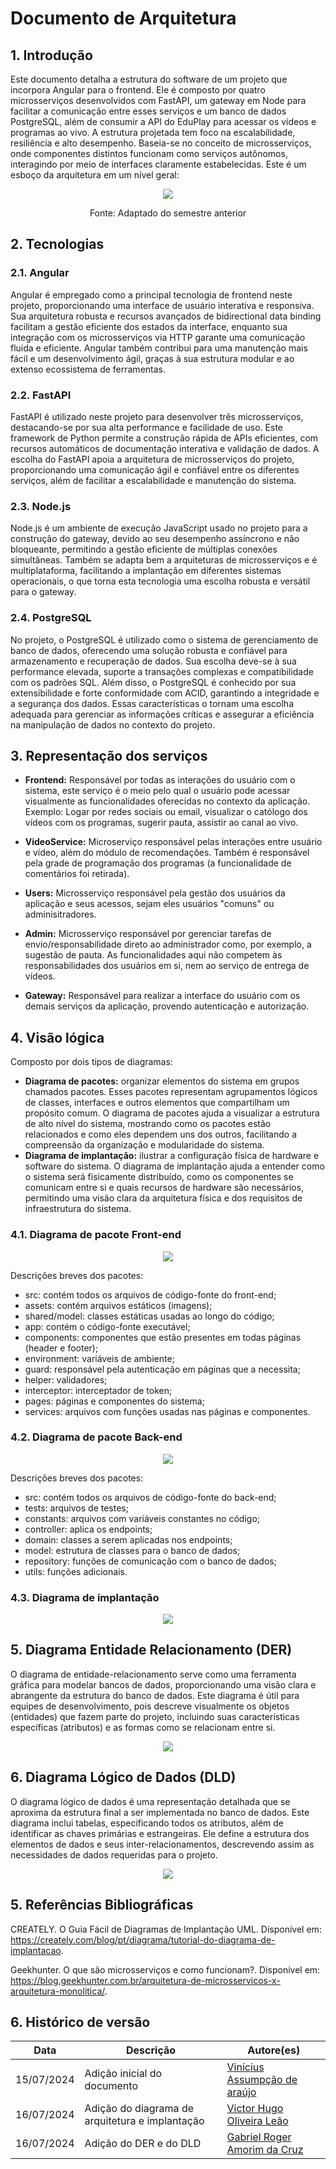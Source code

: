 # Documento de Arquitetura

## 1. Introdução

Este documento detalha a estrutura do software de um projeto que incorpora Angular para o frontend. Ele é composto por quatro microsserviços desenvolvidos com FastAPI, um gateway em Node para facilitar a comunicação entre esses serviços e um banco de dados PostgreSQL, além de consumir a API do EduPlay para acessar os vídeos e programas ao vivo. A estrutura projetada tem foco na escalabilidade, resiliência e alto desempenho. Baseia-se no conceito de microsserviços, onde componentes distintos funcionam como serviços autônomos, interagindo por meio de interfaces claramente estabelecidas. Este é um esboço da arquitetura em um nível geral:

<p align="center">
    <img src="https://raw.githubusercontent.com/fga-eps-mds/2024.1-UnB-TV-DOC/main/docs/assets/arquitetura.png" />
</p>
<p align="center">
Fonte: Adaptado do semestre anterior
</p>

## 2. Tecnologias

### 2.1. Angular

Angular é empregado como a principal tecnologia de frontend neste projeto, proporcionando uma interface de usuário interativa e responsiva. Sua arquitetura robusta e recursos avançados de bidirectional data binding facilitam a gestão eficiente dos estados da interface, enquanto sua integração com os microsserviços via HTTP garante uma comunicação fluida e eficiente. Angular também contribui para uma manutenção mais fácil e um desenvolvimento ágil, graças à sua estrutura modular e ao extenso ecossistema de ferramentas.

### 2.2. FastAPI

FastAPI é utilizado neste projeto para desenvolver três microsserviços, destacando-se por sua alta performance e facilidade de uso. Este framework de Python permite a construção rápida de APIs eficientes, com recursos automáticos de documentação interativa e validação de dados. A escolha do FastAPI apoia a arquitetura de microsserviços do projeto, proporcionando uma comunicação ágil e confiável entre os diferentes serviços, além de facilitar a escalabilidade e manutenção do sistema.

### 2.3. Node.js

Node.js é um ambiente de execução JavaScript usado no projeto para a construção do gateway, devido ao seu desempenho assíncrono e não bloqueante, permitindo a gestão eficiente de múltiplas conexões simultâneas. Também se adapta bem a arquiteturas de microsserviços e é multiplataforma, facilitando a implantação em diferentes sistemas operacionais, o que torna esta tecnologia uma escolha robusta e versátil para o gateway.

### 2.4. PostgreSQL

No projeto, o PostgreSQL é utilizado como o sistema de gerenciamento de banco de dados, oferecendo uma solução robusta e confiável para armazenamento e recuperação de dados. Sua escolha deve-se à sua performance elevada, suporte a transações complexas e compatibilidade com os padrões SQL. Além disso, o PostgreSQL é conhecido por sua extensibilidade e forte conformidade com ACID, garantindo a integridade e a segurança dos dados. Essas características o tornam uma escolha adequada para gerenciar as informações críticas e assegurar a eficiência na manipulação de dados no contexto do projeto.

## 3. Representação dos serviços

-   **Frontend:** Responsável por todas as interações do usuário com o sistema, este serviço é o meio pelo qual o usuário pode acessar visualmente as funcionalidades oferecidas no contexto da aplicação. Exemplo: Logar por redes sociais ou email, visualizar o católogo dos vídeos com os programas, sugerir pauta, assistir ao canal ao vivo.

-   **VideoService:** Microserviço responsável pelas interações entre usuário e vídeo, além do módulo de recomendações. Também é responsável pela grade de programação dos programas (a funcionalidade de comentários foi retirada).

-   **Users:** Microsserviço responsável pela gestão dos usuários da aplicação e seus acessos, sejam eles usuários "comuns" ou adminisitradores.

-   **Admin:** Microsserviço responsável por gerenciar tarefas de envio/responsabilidade direto ao administrador como, por exemplo, a sugestão de pauta. As funcionalidades aqui não competem às responsabilidades dos usuários em si, nem ao serviço de entrega de vídeos.

-   **Gateway:** Responsável para realizar a interface do usuário com os demais serviços da aplicação, provendo autenticação e autorização.

## 4. Visão lógica

Composto por dois tipos de diagramas:

- **Diagrama de pacotes:** organizar elementos do sistema em grupos chamados pacotes. Esses pacotes representam agrupamentos lógicos de classes, interfaces e outros elementos que compartilham um propósito comum. O diagrama de pacotes ajuda a visualizar a estrutura de alto nível do sistema, mostrando como os pacotes estão relacionados e como eles dependem uns dos outros, facilitando a compreensão da organização e modularidade do sistema.
- **Diagrama de implantação:** ilustrar a configuração física de hardware e software do sistema. O diagrama de implantação ajuda a entender como o sistema será fisicamente distribuído, como os componentes se comunicam entre si e quais recursos de hardware são necessários, permitindo uma visão clara da arquitetura física e dos requisitos de infraestrutura do sistema.

### 4.1. Diagrama de pacote Front-end

<p align="center">
    <img src="https://raw.githubusercontent.com/fga-eps-mds/2024.1-UnB-TV-DOC/4e5aa4f32aa3d5d998de12b0750103d99f877e4b/docs/assets/pacote-frontend.png" />
</p>

Descrições breves dos pacotes:

- src: contém todos os arquivos de código-fonte do front-end;
- assets: contém arquivos estáticos (imagens);
- shared/model: classes estáticas usadas ao longo do código;
- app: contém o código-fonte executável;
- components: componentes que estão presentes em todas páginas (header e footer);
- environment: variáveis de ambiente;
- guard: responsável pela autenticação em páginas que a necessita;
- helper: validadores;
- interceptor: interceptador de token;
- pages: páginas e componentes do sistema;
- services: arquivos com funções usadas nas páginas e componentes.

### 4.2. Diagrama de pacote Back-end

<p align="center">
    <img src="https://raw.githubusercontent.com/fga-eps-mds/2024.1-UnB-TV-DOC/4e5aa4f32aa3d5d998de12b0750103d99f877e4b/docs/assets/pacote-backend.png" />
</p>

Descrições breves dos pacotes:

- src: contém todos os arquivos de código-fonte do back-end;
- tests: arquivos de testes;
- constants: arquivos com variáveis constantes no código;
- controller: aplica os endpoints;
- domain: classes a serem aplicadas nos endpoints;
- model: estrutura de classes para o banco de dados;
- repository: funções de comunicação com o banco de dados;
- utils: funções adicionais.

### 4.3. Diagrama de implantação

<p align="center">
    <img src="https://raw.githubusercontent.com/fga-eps-mds/2024.1-UnB-TV-DOC/main/docs/assets/implantacao.png" />
</p>

## 5. Diagrama Entidade Relacionamento (DER)

O diagrama de entidade-relacionamento serve como uma ferramenta gráfica para modelar bancos de dados, proporcionando uma visão clara e abrangente da estrutura do banco de dados. Este diagrama é útil para equipes de desenvolvimento, pois descreve visualmente os objetos (entidades) que fazem parte do projeto, incluindo suas características específicas (atributos) e as formas como se relacionam entre si.

<p align="center">
    <img src="https://raw.githubusercontent.com/fga-eps-mds/2024.1-UnB-TV-DOC/main/docs/assets/DiagramaEntidadeRelacionamento.png" />
</p>

## 6. Diagrama Lógico de Dados (DLD)

O diagrama lógico de dados é uma representação detalhada que se aproxima da estrutura final a ser implementada no banco de dados. Este diagrama inclui tabelas, especificando todos os atributos, além de identificar as chaves primárias e estrangeiras. Ele define a estrutura dos elementos de dados e seus inter-relacionamentos, descrevendo assim as necessidades de dados requeridas para o projeto.

<p align="center">
    <img src="https://raw.githubusercontent.com/fga-eps-mds/2024.1-UnB-TV-DOC/main/docs/assets/DiagramaLogicoDeDados.png" />
</p>

## 5. Referências Bibliográficas

CREATELY. O Guia Fácil de Diagramas de Implantação UML. Disponível em: https://creately.com/blog/pt/diagrama/tutorial-do-diagrama-de-implantacao.

Geekhunter. O que são microsserviços e como funcionam?. Disponível em: https://blog.geekhunter.com.br/arquitetura-de-microsservicos-x-arquitetura-monolitica/.

## 6. Histórico de versão

| **Data**   | **Descrição**                                    | **Autore(es)**    |
| ---------- | ------------------------------------------------ | ----------------- |
| 15/07/2024 | Adição inicial do documento                              | [Vinícius Assumpção de araújo](https://github.com/viniman27)          |
| 16/07/2024 | Adição do diagrama de arquitetura e implantação | [Victor Hugo Oliveira Leão](https://github.com/victorleaoo) |
| 16/07/2024 | Adição do DER e do DLD | [Gabriel Roger Amorim da Cruz](https://github.com/GabrielRoger07) |
